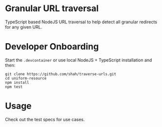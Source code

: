 # Granular URL traversal

TypeScript based NodeJS URL traversal to help detect all granular redirects for any given URL.

# Developer Onboarding

Start the `.devcontainer` or use local NodeJS + TypeScript installation and then:

    git clone https://github.com/shah/traverse-urls.git
    cd uniform-resource
    npm install
    npm test

# Usage

Check out the test specs for use cases.